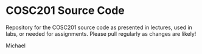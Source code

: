 # COSC201 Source Code

Repository for the COSC201 source code as presented in lectures, used in labs, or needed for assignments. Please pull regularly as changes are likely!

Michael
